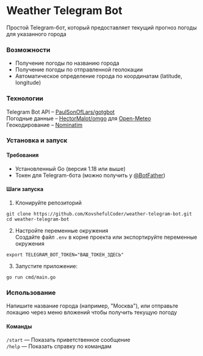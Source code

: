 # Weather Telegram Bot
Простой Telegram-бот, который предоставляет текущий прогноз погоды для указанного города

### Возможности
- Получение погоды по названию города<br>
- Получение погоды по отправленной геолокации<br>
- Автоматическое определение города по координатам (latitude, longitude)<br>
### Технологии
Telegram Bot API – [PaulSonOfLars/gotgbot](https://github.com/PaulSonOfLars/gotgbot)<br>
Погодные данные – [HectorMalot/omgo](https://github.com/HectorMalot/omgo) для [Open-Meteo](https://open-meteo.com)<br>
Геокодирование – [Nominatim](https://nominatim.org)<br>
### Установка и запуск
#### Требования
- Установленный Go (версия 1.18 или выше)<br>
- Токен для Telegram-бота (можно получить у [@BotFather](https://t.me/BotFather))<br>
#### Шаги запуска
1. Клонируйте репозиторий
```
git clone https://github.com/KovshefulCoder/weather-telegram-bot.git
cd weather-telegram-bot
```
2. Настройте переменные окружения<br>
Создайте файл `.env` в корне проекта или экспортируйте переменные окружения
```
export TELEGRAM_BOT_TOKEN="ВАШ_ТОКЕН_ЗДЕСЬ"
```
3. Запустите приложение:
```
go run cmd/main.go
```

### Использование
Напишите название города (например, "Москва"), или отправьте локацию через меню вложений чтобы получить текущую погоду<br>
#### Команды<br>
`/start` — Показать приветственное сообщение<br>
`/help` — Показать справку по командам<br>